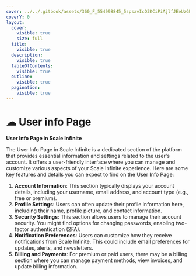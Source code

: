 ```yaml
---
cover: ../../.gitbook/assets/360_F_554998845_5spsavIcO3KCiPiAjlfJEeUzGPHy7bC4.jpg
coverY: 0
layout:
  cover:
    visible: true
    size: full
  title:
    visible: true
  description:
    visible: true
  tableOfContents:
    visible: true
  outline:
    visible: true
  pagination:
    visible: true
---
```


# ☁ User info Page

**User Info Page in Scale Infinite**

The User Info Page in Scale Infinite is a dedicated section of the platform that provides essential information and settings related to the user's account. It offers a user-friendly interface where you can manage and customize various aspects of your Scale Infinite experience. Here are some key features and details you can expect to find on the User Info Page:

1. **Account Information**: This section typically displays your account details, including your username, email address, and account type (e.g., free or premium).
2. **Profile Settings**: Users can often update their profile information here, including their name, profile picture, and contact information.
3. **Security Settings**: This section allows users to manage their account security. You might find options for changing passwords, enabling two-factor authentication (2FA).
4. **Notification Preferences**: Users can customize how they receive notifications from Scale Infinite. This could include email preferences for updates, alerts, and newsletters.
5. **Billing and Payments**: For premium or paid users, there may be a billing section where you can manage payment methods, view invoices, and update billing information.
